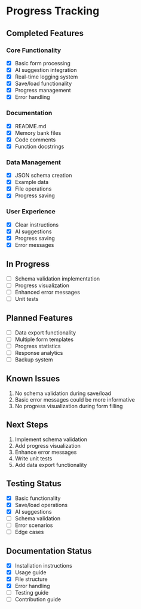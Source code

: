 # Progress Tracking

## Completed Features

### Core Functionality
- [x] Basic form processing
- [x] AI suggestion integration
- [x] Real-time logging system
- [x] Save/load functionality
- [x] Progress management
- [x] Error handling

### Documentation
- [x] README.md
- [x] Memory bank files
- [x] Code comments
- [x] Function docstrings

### Data Management
- [x] JSON schema creation
- [x] Example data
- [x] File operations
- [x] Progress saving

### User Experience
- [x] Clear instructions
- [x] AI suggestions
- [x] Progress saving
- [x] Error messages

## In Progress
- [ ] Schema validation implementation
- [ ] Progress visualization
- [ ] Enhanced error messages
- [ ] Unit tests

## Planned Features
- [ ] Data export functionality
- [ ] Multiple form templates
- [ ] Progress statistics
- [ ] Response analytics
- [ ] Backup system

## Known Issues
1. No schema validation during save/load
2. Basic error messages could be more informative
3. No progress visualization during form filling

## Next Steps
1. Implement schema validation
2. Add progress visualization
3. Enhance error messages
4. Write unit tests
5. Add data export functionality

## Testing Status
- [x] Basic functionality
- [x] Save/load operations
- [x] AI suggestions
- [ ] Schema validation
- [ ] Error scenarios
- [ ] Edge cases

## Documentation Status
- [x] Installation instructions
- [x] Usage guide
- [x] File structure
- [x] Error handling
- [ ] Testing guide
- [ ] Contribution guide
